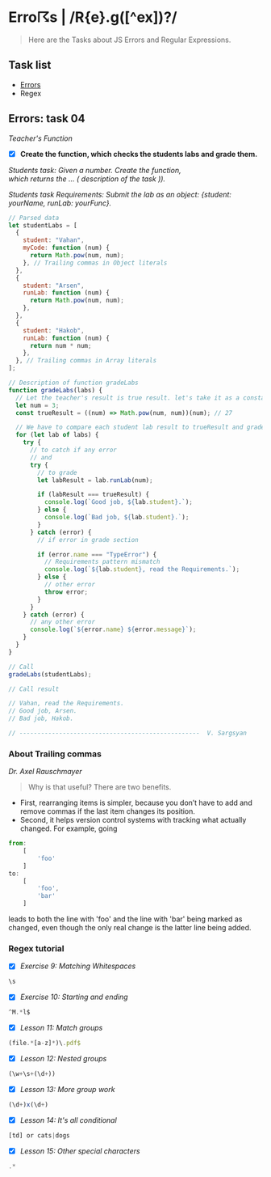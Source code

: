 # Erro☈s | /R{e}.g([^ex])?/

> Here are the Tasks about JS Errors and Regular Expressions.

## Task list

- [Errors](https://github.com/Vahan11/first_repo/tree/main/lesson-14-18-05-2021/error)
- Regex

## Errors: task 04
_Teacher's Function_

- [x] **Create the function, which checks the students labs and grade them.**

_Students task: Given a number. Create the function,_  
_which returns the ... ( description of the task ))._

_Students task Requirements:_
_Submit the lab as an object: {student: yourName, runLab: yourFunc}._

```Javascript
// Parsed data
let studentLabs = [
  {
    student: "Vahan",
    myCode: function (num) {
      return Math.pow(num, num);
    }, // Trailing commas in Object literals
  },
  {
    student: "Arsen",
    runLab: function (num) {
      return Math.pow(num, num);
    },
  },
  {
    student: "Hakob",
    runLab: function (num) {
      return num * num;
    },
  }, // Trailing commas in Array literals
];

// Description of function gradeLabs
function gradeLabs(labs) {
  // Let the teacher's result is true result. let's take it as a constant :)
  let num = 3;
  const trueResult = ((num) => Math.pow(num, num))(num); // 27

  // We have to compare each student lab result to trueResult and grade.
  for (let lab of labs) {
    try {
      // to catch if any error
      // and
      try {
        // to grade
        let labResult = lab.runLab(num);

        if (labResult === trueResult) {
          console.log(`Good job, ${lab.student}.`);
        } else {
          console.log(`Bad job, ${lab.student}.`);
        }
      } catch (error) {
        // if error in grade section

        if (error.name === "TypeError") {
          // Requirements pattern mismatch
          console.log(`${lab.student}, read the Requirements.`);
        } else {
          // other error
          throw error;
        }
      }
    } catch (error) {
      // any other error
      console.log(`${error.name} ${error.message}`);
    }
  }
}

// Call
gradeLabs(studentLabs);

// Call result

// Vahan, read the Requirements.
// Good job, Arsen.
// Bad job, Hakob.

// --------------------------------------------------  V. Sargsyan

```
### About Trailing commas
_Dr. Axel Rauschmayer_

> Why is that useful? There are two benefits.

- First, rearranging items is simpler, because you don’t have to add and remove
  commas if the last item changes its position.
- Second, it helps version control systems with tracking what actually changed. 
For example, going 
```Javascript
from:
    [
        'foo'
    ]
to:
    [
        'foo',
        'bar'
    ]
```
leads to both the line with 'foo' and the line with 'bar' being marked as changed,
even though the only real change is the latter line being added.

### Regex tutorial
- [x] _Exercise 9: Matching Whitespaces_
```Javascript
\s
```
- [x] _Exercise 10: Starting and ending_
```Javascript
^M.*l$
```
- [x] _Lesson 11: Match groups_
```Javascript
(file.*[a-z]*)\.pdf$
```
- [x] _Lesson 12: Nested groups_
```Javascript
(\w+\s+(\d+))
```
- [x] _Lesson 13: More group work_
```Javascript
(\d+)x(\d+)
```
- [x] _Lesson 14: It's all conditional_
```Javascript
[td] or cats|dogs
```
- [x] _Lesson 15: Other special characters_
```Javascript
.*
```